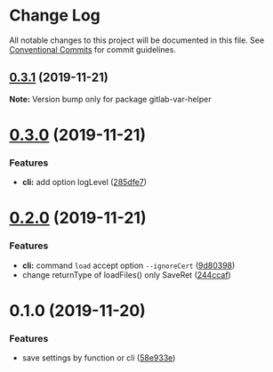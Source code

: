 # Change Log

All notable changes to this project will be documented in this file.
See [Conventional Commits](https://conventionalcommits.org) for commit guidelines.

## [0.3.1](https://github.com/waitingsong/gitlab-var-helper/compare/v0.3.0...v0.3.1) (2019-11-21)

**Note:** Version bump only for package gitlab-var-helper





# [0.3.0](https://github.com/waitingsong/gitlab-var-helper/compare/v0.2.0...v0.3.0) (2019-11-21)


### Features

* **cli:** add option logLevel ([285dfe7](https://github.com/waitingsong/gitlab-var-helper/commit/285dfe7c3a0ae1005e2a2de257fa60f43d0d6725))





# [0.2.0](https://github.com/waitingsong/gitlab-var-helper/compare/v0.1.0...v0.2.0) (2019-11-21)


### Features

* **cli:** command `load` accept option `--ignoreCert` ([9d80398](https://github.com/waitingsong/gitlab-var-helper/commit/9d803981c5af6dc30cca909810bdcde6885a7cc0))
* change returnType of loadFiles() only SaveRet ([244ccaf](https://github.com/waitingsong/gitlab-var-helper/commit/244ccaf5777bdc0123b3c0ac3eea1231c4b9b30d))





# 0.1.0 (2019-11-20)


### Features

* save settings by function or cli ([58e933e](https://github.com/waitingsong/gitlab-var-helper/commit/58e933e72d072c8610ded219e202f11e8b5140a1))
